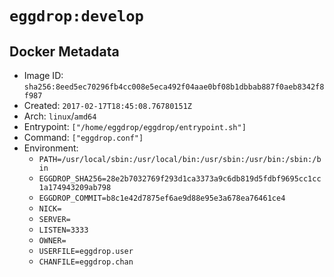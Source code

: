 # `eggdrop:develop`

## Docker Metadata

- Image ID: `sha256:8eed5ec70296fb4cc008e5eca492f04aae0bf08b1dbbab887f0aeb8342f8f987`
- Created: `2017-02-17T18:45:08.76780151Z`
- Arch: `linux`/`amd64`
- Entrypoint: `["/home/eggdrop/eggdrop/entrypoint.sh"]`
- Command: `["eggdrop.conf"]`
- Environment:
  - `PATH=/usr/local/sbin:/usr/local/bin:/usr/sbin:/usr/bin:/sbin:/bin`
  - `EGGDROP_SHA256=28e2b7032769f293d1ca3373a9c6db819d5fdbf9695cc1cc1a174943209ab798`
  - `EGGDROP_COMMIT=b8c1e42d7875ef6ae9d88e95e3a678ea76461ce4`
  - `NICK=`
  - `SERVER=`
  - `LISTEN=3333`
  - `OWNER=`
  - `USERFILE=eggdrop.user`
  - `CHANFILE=eggdrop.chan`
